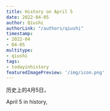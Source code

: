 ```yaml
---
title: History on April 5
date: 2022-04-05
author: Qiushi 
authorLink: "/authors/qiushi"
timestamp: 
- 2022-04
- 04-05
multitype: 
- qiushi
tags: 
- todayinhistory
featuredImagePreview: '/img/icon.png'
---
```









历史上的4月5日，

April 5 in history, 

<!--more-->


